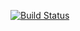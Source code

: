 [![Build Status](https://travis-ci.org/fprieur/adamus.png?branch=master)](https://travis-ci.org/fprieur/royalvic-fak)
